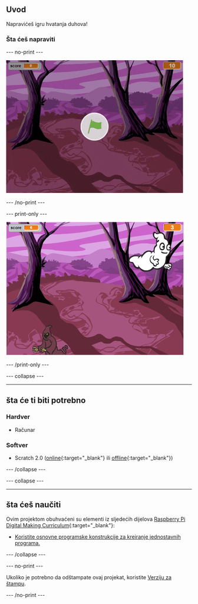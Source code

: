 ## Uvod

Napravićeš igru hvatanja duhova!

### Šta ćeš napraviti

\--- no-print \---

![prikaz](images/showcase.gif)

\--- /no-print \---

\--- print-only \---

![prikaz](images/showcase-static.png)

\--- /print-only \---

\--- collapse \---

* * *

## šta će ti biti potrebno

### Hardver

+ Računar

### Softver

+ Scratch 2.0 ([online](http://rpf.io/scratchon){:target="_blank"} ili [offline](http://rpf.io/scratchoff){:target="_blank"})

\--- /collapse \---

\--- collapse \---

* * *

## šta ćeš naučiti

Ovim projektom obuhvaćeni su elementi iz sljedećih dijelova [Raspberry Pi Digital Making Curriculum](http://rpf.io/curriculum){:target="_blank"}:

+ [Koristite osnovne programske konstrukcije za kreiranje jednostavnih programa.](https://www.raspberrypi.org/curriculum/programming/creator)

\--- /collapse \---

\--- no-print \---

Ukoliko je potrebno da odštampate ovaj projekat, koristite [Verziju za štampu](https://projects.raspberrypi.org/en/projects/ghostbusters/print).

\--- /no-print \---